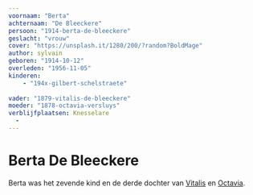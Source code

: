 ```yaml
---
voornaam: "Berta"
achternaam: "De Bleeckere"
persoon: "1914-berta-de-bleeckere"
geslacht: "vrouw"
cover: "https://unsplash.it/1280/200/?random?BoldMage"
author: sylvain
geboren: "1914-10-12"
overleden: "1956-11-05"
kinderen:
    - "194x-gilbert-schelstraete"
   
vader: "1879-vitalis-de-bleeckere"
moeder: "1878-octavia-versluys"   
verblijfplaatsen: Knesselare
  - 
---
```

# Berta De Bleeckere
Berta was het zevende kind en de derde dochter van [Vitalis](1879-vitalis-de-bleeckere) en [Octavia](1878-octavia-versluys). 





